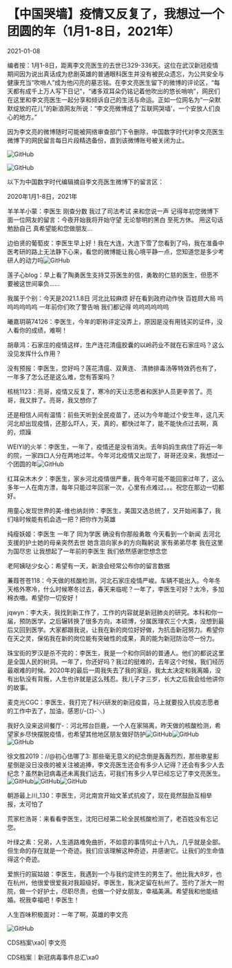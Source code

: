 # 【中国哭墙】疫情又反复了，我想过一个团圆的年（1月1-8日，2021年）

2021-01-08

编者按：1月1-8日，距离李文亮医生的去世已329-336天。这位在武汉新冠疫情期间因为说出真话成为悲剧英雄的普通眼科医生并没有被民众遗忘，为公共安全与健康充当“吹哨人”成为他闪亮的墓志铭。在李文亮医生留下的微博的评论区，“每天都有成千上万人写下日记”，“诸多双耳朵仍铭记着他吹出的悠长哨响”，网民们在这里和李文亮医生一起分享和倾诉自己的生活与命运。正如一位网名为“一朵默默绽放的花儿”的新浪网友所说：“李文亮微博成了‘互联网哭墙’，一个安放人们良心的地方。”

因为李文亮的微博随时可能被网络审查部门下令删除，中国数字时代对李文亮医生微博下的网民留言每日片段精选备份，直到该微博账号被关闭为止。

![GitHub](https://chinadigitaltimes.net/chinese/files/2020/03/Screenshot-2020-03-13-10.48.21.png)

![GitHub](https://chinadigitaltimes.net/chinese/files/2020/03/Screenshot-2020-03-15-11.01.33.png)

以下为中国数字时代编辑摘自李文亮医生微博下的留言区：

2020年1月1-8日，2021年

羊羊羊小蒙：李医生 刚查分数 我过了司法考试 来和您说一声 记得年初您微博下面一位网友的留言：今夜开始我将开始守望 无论黎明的黑白 至死方休。 用这句话勉励自己 真希望能和您做朋友…

边伯贤的葡萄皮：李医生早上好！我在大连，大连下雪了您看到了吗，我在准备中医考研的路上无法静下心来，看您的微博能让我心境平静一点，您知道您是多少考研人的动力吗![GitHub](https://img.t.sinajs.cn/t4/appstyle/expression/ext/normal/8a/2018new_xin_org.png)

莲子心blog：早上看了陶勇医生支持艾芬医生的信，勇敢的仁慈的医生，但愿不要被这世间辜负……

我属于个别：今天是2021.1.8日  河北比较麻烦  好在看到政府动作快 百姓顾大局  呜呜呜呜呜呜  一年前你们吹了警告哨 我们都记得 呜呜呜呜呜呜

曦嘉玥萌74126：李医生，今年的职称评定没弄上，原因是没有用钱买的证件，没人看你的成绩，难啊！

胡章鸿：石家庄的疫情这样，生产连花清瘟胶囊的以岭药业不就在石家庄吗？这么没见发挥什么作用？

没有预报：李医生，您好吗？莲花清瘟、双黄连、 清肺排毒汤等特效药也有了，一年多了怎么还是这么难，您有答案吗？

核桃1123：亮哥，疫情又反复了，寒冷的天让志愿者和医护人员更辛苦了。亮哥，我又胖了。亮哥，我又想你了

还是相信人间有温情：前些天听到全民疫苗了，还以为今年能过个安生年，这几天河北却出现疫情，还那么吓人，天，真的，都快过年了，能不能快点过去啊，真的，烦躁

WEIYI的火羊：李医生，一年了，疫情还是没有消失。去年妈妈生病住了将近一年的院，一家四口人分在两地过年。今年河北疫情又出现了，哥哥还没来，我想过一个团圆的年![GitHub](https://s.w.org/images/core/emoji/13.0.1/72x72/1f643.png)

红耳朵木木夕：李医生，家乡河北疫情很严重，我今年可能不能回家过年了，这么多年一人在南方漂，每年只能过年回家一次，心里有点难过。。。祝您在那边一切都好。

用童心发现世界的美-维也纳剡帅：李医生，美国又选总统了，又开始闹事了，我们啥时候能有机会选一把？把你作为英雄

纯瘦妖姬：李医生 一年了 同为学医 确没有你那般勇敢 今天看到一个新闻 去河北支援的护士她的母亲突然去世 她含泪向家乡的方向鞠躬说 家有弟弟尽孝 我在这里为国尽忠 让我想起了一年前的李医生 我们依然感谢您想念您

老阿姨哒少女心：希望有一天，新浪会经常公布你的留言数据

蒹葭苍苍118：今天做的核酸检测，河北石家庄疫情严峻。车辆不能出入。今年冬天格外寒冷，什么时候寒冬过去，春天来临呢？一年了，李医生可好？太冷，多加棉衣嗷。希望你一切安好！

jqwyn：李大夫，我找到新工作了，工作的内容就是新冠肺炎的研究。本科和你一届，预防医学，之后辗转换了很多方向，本硕博，分属医理农三个大类，没想到最后又回到医学。大家都跟我说，让我在新的岗位好好做，为抗击新冠努力。希望你在天之灵，保佑我在新的岗位能有突破性的成果，真的能为新冠防治尽一份力。

珠宝街的罗汉是杀不完的：李医生，我是一个和你同龄的普通人。他们的都说这里是全国人民的树洞。一年了，你还好吗？我过的挺难的，去年这个时候，我们经历最艰难的时候。2020年的最后一周我失去了我的家庭，我太太决定和我离婚，没有出轨没有背叛，人生也许就是这么残忍。我儿子才三岁，长大之后我会给他讲你的故事。

麦克光CGC：李医生，我打完了科兴研发的新冠疫苗，马上就要投入抗疫志愿者的工作中去了，加油，感恩(/-(ｴ)-＼)

我好久没来这间餐厅-：河北邢台巨鹿，一个人在家隔离，昨天做的核酸检测，希望家乡尽快摆脱疫情，也希望其他地区朋友做好防护![GitHub](https://s.w.org/images/core/emoji/13.0.1/72x72/1f64f.png)![GitHub](https://s.w.org/images/core/emoji/13.0.1/72x72/1f64f.png)![GitHub](https://s.w.org/images/core/emoji/13.0.1/72x72/1f64f.png) 

徐文胜2019：//@初心佉哪了3: 那些毫无意义的纪念倒是轰轰烈烈，那些歌星影星倒是没日没夜的被关注被追捧，李文亮医生还会有多少人记得？还会有多少人去纪念？虽然新冠病毒还未离我们远去，可我们有多少人早已经忘记了李文亮医生。![GitHub](https://img.t.sinajs.cn/t4/appstyle/expression/ext/normal/6c/2018new_xinsui_org.png)![GitHub](https://img.t.sinajs.cn/t4/appstyle/expression/ext/normal/6c/2018new_xinsui_org.png)![GitHub](https://img.t.sinajs.cn/t4/appstyle/expression/ext/normal/6c/2018new_xinsui_org.png)

朝游最上川_130：李医生，河北南宫开始文革式抗疫了，现在竟然鼓励互相举报，太可怕了

荒家栏浩哥：来看看李医生，沈阳已经第二轮全民核酸检测了，老百姓没有忘记您。

叶绿之素：兄弟，人生道路难免曲折，不如意的事情何止十八九，几乎就是全部。但生命的存在就是一个奇迹。我们应该理解这种奇迹，并感谢它。让我们的生命值得这个奇迹。

爱旅行的宸姑娘：李医生，我遇到一个与我约定终生的男生了。他比我大8岁，也在杭州，他很爱很爱我对我超级好。李医生，我决定留在杭州了。签约了浙大一附院，做一个好护士，尽职尽责，也做一个好女朋友，幸福美满。希望我和他能结婚。祝我幸福吧！李医生！

人生百味积极面对：一年了啊，英雄的李文亮



![GitHub](https://chinadigitaltimes.net/chinese/files/2020/03/37-150x150.jpg)

CDS档案\xa0| 李文亮

CDS档案｜新冠病毒事件总汇\xa0



